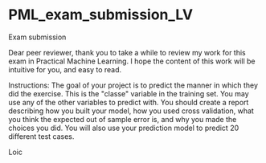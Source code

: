 # PML_exam_submission_LV
Exam submission

Dear peer reviewer,
thank you to take a while to review my work for this exam in Practical Machine Learning.
I hope the content of this work will be intuitive for you, and easy to read.

Instructions:
The goal of your project is to predict the manner in which they did the exercise. This is the "classe" variable in the training set. You may use any of the other variables to predict with. You should create a report describing how you built your model, how you used cross validation, what you think the expected out of sample error is, and why you made the choices you did. You will also use your prediction model to predict 20 different test cases.

Loic
